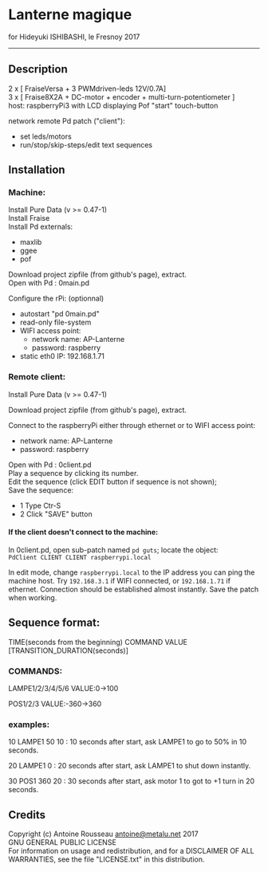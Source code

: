 # Lanterne magique
for Hideyuki ISHIBASHI, le Fresnoy 2017

-----------------------
## Description

2 x [ FraiseVersa + 3 PWMdriven-leds 12V/0.7A]  
3 x [ Fraise8X2A + DC-motor + encoder + multi-turn-potentiometer ]  
host: raspberryPi3 with LCD displaying Pof "start" touch-button

network remote Pd patch ("client"):

- set leds/motors   
- run/stop/skip-steps/edit text sequences

## Installation
### Machine:

Install Pure Data (v >= 0.47-1)  
Install Fraise  
Install Pd externals:

- maxlib
- ggee
- pof

Download project zipfile (from github's page), extract.  
Open with Pd : 0main.pd

Configure the rPi: (optionnal)

- autostart "pd 0main.pd"
- read-only file-system
- WIFI access point:
	- network name: AP-Lanterne
	- password: raspberry
- static eth0 IP: 192.168.1.71

### Remote client:

Install Pure Data (v >= 0.47-1)

Download project zipfile (from github's page), extract.

Connect to the raspberryPi either through ethernet or to WIFI access point:

- network name: AP-Lanterne
- password: raspberry

Open with Pd : 0client.pd  
Play a sequence by clicking its number.  
Edit the sequence (click EDIT button if sequence is not shown);  
Save the sequence:

- 1 Type Ctr-S
- 2 Click "SAVE" button


#### If the client doesn't connect to the machine:
  
In 0client.pd, open sub-patch named `pd guts`; locate the object:  
`PdClient CLIENT CLIENT raspberrypi.local`

In edit mode, change `raspberrypi.local` to the IP address you can ping the machine host. Try `192.168.3.1` if WIFI connected, or `192.168.1.71` if ethernet. 
Connection should be established almost instantly. Save the patch when working.


## Sequence format:

TIME(seconds from the beginning) COMMAND VALUE [TRANSITION_DURATION(seconds)]

### COMMANDS:  
LAMPE1/2/3/4/5/6 VALUE:0->100

POS1/2/3 VALUE:-360->360

### examples:

10 LAMPE1 50 10 : 10 seconds after start, ask LAMPE1 to go to 50% in 10 seconds.

20 LAMPE1 0 : 20 seconds after start, ask LAMPE1 to shut down instantly.

30 POS1 360 20 : 30 seconds after start, ask motor 1 to got to +1 turn in 20 seconds.


## Credits

Copyright (c) Antoine Rousseau <antoine@metalu.net> 2017  
GNU GENERAL PUBLIC LICENSE  
For information on usage and redistribution, and for a DISCLAIMER OF ALL WARRANTIES, see the file "LICENSE.txt" in this distribution.


